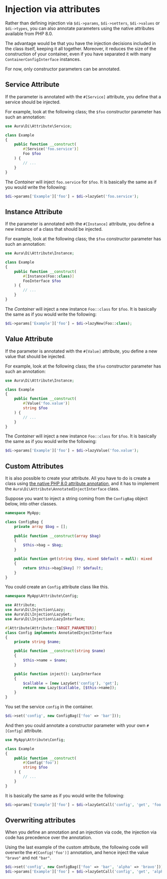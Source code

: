 # Injection via attributes

Rather than defining injection via `$di->params`, `$di->setters`, `$di->values` or `$di->types`, you can also annotate 
parameters using the native attributes available from PHP 8.0.

The advantage would be that you have the injection decisions included in the class itself, keeping it all 
together. Moreover, it reduces the size of the construction of your container, even if you have separated it with 
many `ContainerConfigInterface` instances.

For now, only constructor parameters can be annotated.

## Service Attribute

If the parameter is annotated with the `#[Service]` attribute, you define that a service should be injected. 

For example, look at the following class; the `$foo` constructor parameter has such an annotation:

```php
use Aura\Di\Attribute\Service;

class Example
{
    public function __construct(
        #[Service('foo.service')]
        Foo $foo
    ) {
        // ...
    }
}
```

The _Container_ will inject `foo.service` for `$foo`. It is basically the same as if you would write the following:

```php
$di->params['Example']['foo'] = $di->lazyGet('foo.service');
```

## Instance Attribute

If the parameter is annotated with the `#[Instance]` attribute, you define a new instance of a class that should be injected. 

For example, look at the following class; the `$foo` constructor parameter has such an annotation:

```php
use Aura\Di\Attribute\Instance;

class Example
{
    public function __construct(
        #[Instance(Foo::class)]
        FooInterface $foo
    ) {
        // ...
    }
}
```

The _Container_ will inject a new instance `Foo::class` for `$foo`. It is basically the same as if you would write the following:

```php
$di->params['Example']['foo'] = $di->lazyNew(Foo::class);
```

## Value Attribute

If the parameter is annotated with the `#[Value]` attribute, you define a new value that should be injected. 

For example, look at the following class; the `$foo` constructor parameter has such an annotation:

```php
use Aura\Di\Attribute\Instance;

class Example
{
    public function __construct(
        #[Value('foo.value')]
        string $foo
    ) {
        // ...
    }
}
```

The _Container_ will inject a new instance `Foo::class` for `$foo`. It is basically the same as if you would write the following:

```php
$di->params['Example']['foo'] = $di->lazyValue('foo.value');
```

## Custom Attributes

It is also possible to create your attribute. All you have to do is create a class using [the native PHP 8.0 attribute
annotation](https://www.php.net/manual/en/language.attributes.overview.php), and it has to implement the `Aura\Di\Attribute\AnnotatedInjectInterface` class.

Suppose you want to inject a string coming from the `ConfigBag` object below, into other classes.

```php
namespace MyApp;

class ConfigBag {
    private array $bag = [];
    
    public function __construct(array $bag) 
    {
        $this->bag = $bag;
    }

    public function get(string $key, mixed $default = null): mixed
    {
        return $this->bag[$key] ?? $default;
    }
}
```

You could create an `Config` attribute class like this.

```php
namespace MyApp\Attribute\Config;

use Attribute;
use Aura\Di\Injection\Lazy;
use Aura\Di\Injection\LazyGet;
use Aura\Di\Injection\LazyInterface;

#[Attribute(Attribute::TARGET_PARAMETER)]
class Config implements AnnotatedInjectInterface
{
    private string $name;

    public function __construct(string $name)
    {
        $this->name = $name;
    }

    public function inject(): LazyInterface
    {
        $callable = [new LazyGet('config'), 'get'];
        return new Lazy($callable, [$this->name]);
    }
}
```

You set the service `config` in the container.

```php
$di->set('config', new ConfigBag(['foo' => 'bar']));
```

And then you could annotate a constructor parameter with your own `#[Config]` attribute.

```php
use MyApp\Attribute\Config;

class Example
{
    public function __construct(
        #[Config('foo')]
        string $foo
    ) {
        // ...
    }
}
```

It is basically the same as if you would write the following:

```php
$di->params['Example']['foo'] = $di->lazyGetCall('config', 'get', 'foo');
```

## Overwriting attributes

When you define an annotation and an injection via code, the injection via code has precedence over the annotation.

Using the last example of the custom attribute, the following code will overwrite the `#[Config('foo')]` annotation,
and hence inject the value `"bravo"` and not `"bar"`.

```php
$di->set('config', new ConfigBag(['foo' => 'bar', 'alpha' => 'bravo']));
$di->params['Example']['foo'] = $di->lazyGetCall('config', 'get', 'alpha');
```